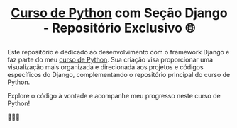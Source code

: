 
# <p align="center">[Curso de Python](https://github.com/PabloAlves99/Python) com Seção Django - Repositório Exclusivo 🌐</p>

Este repositório é dedicado ao desenvolvimento com o framework Django e faz parte do meu [curso de Python](https://github.com/PabloAlves99/Python). Sua criação visa proporcionar uma visualização mais organizada e direcionada aos projetos e códigos específicos do Django, complementando o repositório principal do curso de Python.

Explore o código à vontade e acompanhe meu progresso neste curso de Python!

👨‍💻🚀